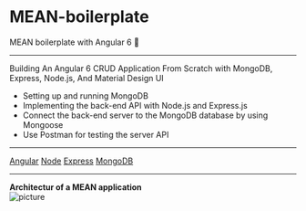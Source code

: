 # MEAN-boilerplate
MEAN boilerplate with Angular 6 :rocket:
***
Building An Angular 6 CRUD Application From Scratch with MongoDB, Express, Node.js, And Material Design UI

* Setting up and running MongoDB 
* Implementing the back-end API with Node.js and Express.js
* Connect the back-end server to the MongoDB database by using Mongoose
* Use Postman for testing the server API
***
[Angular](https://angular.io/)
[Node](https://nodejs.org/en/)
[Express](https://expressjs.com/)
[MongoDB](https://www.mongodb.com/) 
***
**Architectur of a MEAN application**  
![picture](http://www.teclogiq.com/images/mean-stack-diagram.jpg)
